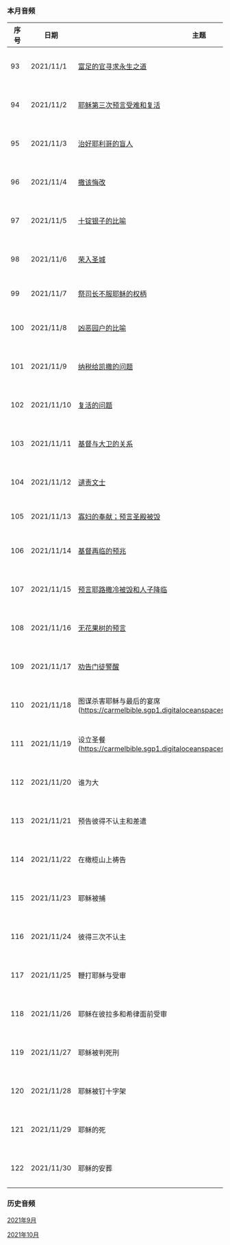 
### 本月音频

|序号|日期|主题|经文|
|---|----|---|---|
|93|2021/11/1|[富足的官寻求永生之道](https://carmelbible.sgp1.digitaloceanspaces.com/202111/Luke93.mp3)|路18: 18-30|
|94|2021/11/2|[耶稣第三次预言受难和复活](https://carmelbible.sgp1.digitaloceanspaces.com/202111/Luke94.mp3)|路18: 31-34|
|95|2021/11/3|[治好耶利哥的盲人](https://carmelbible.sgp1.digitaloceanspaces.com/202111/Luke95.mp3)|路18: 35-43|
|96|2021/11/4|[撒该悔改](https://carmelbible.sgp1.digitaloceanspaces.com/202111/Luke96.mp3)|路19: 1-10|
|97|2021/11/5|[十锭银子的比喻](https://carmelbible.sgp1.digitaloceanspaces.com/202111/Luke97.mp3)|路19: 11-27|
|98|2021/11/6|[荣入圣城](https://carmelbible.sgp1.digitaloceanspaces.com/202111/Luke98.mp3)|路19: 28-44|
|99|2021/11/7|[祭司长不服耶稣的权柄](https://carmelbible.sgp1.digitaloceanspaces.com/202111/Luke99.mp3)|路20: 1-8|
|100|2021/11/8|[凶恶园户的比喻](https://carmelbible.sgp1.digitaloceanspaces.com/202111/Luke100.mp3)|路20: 9-18|
|101|2021/11/9|[纳税给凯撒的问题](https://carmelbible.sgp1.digitaloceanspaces.com/202111/Luke101.mp3)|路20: 19-26|
|102|2021/11/10|[复活的问题](https://carmelbible.sgp1.digitaloceanspaces.com/202111/Luke102.mp3)|路20: 27-40|
|103|2021/11/11|[基督与大卫的关系](https://carmelbible.sgp1.digitaloceanspaces.com/202111/Luke103.mp3)|路20: 41-44|
|104|2021/11/12|[谴责文士](https://carmelbible.sgp1.digitaloceanspaces.com/202111/Luke104.mp3)|路20: 45-47|
|105|2021/11/13|[寡妇的奉献；预言圣殿被毁](https://carmelbible.sgp1.digitaloceanspaces.com/202111/Luke105.mp3)|路21: 1-6|
|106|2021/11/14|[基督再临的预兆](https://carmelbible.sgp1.digitaloceanspaces.com/202111/Luke106.mp3)|路21: 7-19|
|107|2021/11/15|[预言耶路撒冷被毁和人子降临](https://carmelbible.sgp1.digitaloceanspaces.com/202111/Luke107.mp3)|路21: 20-28|
|108|2021/11/16|[无花果树的预言](https://carmelbible.sgp1.digitaloceanspaces.com/202111/Luke108.mp3)|路21: 29-33|
|109|2021/11/17|[劝告门徒警醒](https://carmelbible.sgp1.digitaloceanspaces.com/202111/Luke109.mp3)|路21: 34-38|
|110|2021/11/18|图谋杀害耶稣与最后的宴席(https://carmelbible.sgp1.digitaloceanspaces.com/202111/Luke110.mp3)|路22: 1-13|
|111|2021/11/19|设立圣餐(https://carmelbible.sgp1.digitaloceanspaces.com/202111/Luke111.mp3)|路22: 14-23|
|112|2021/11/20|谁为大|路22: 24-30|
|113|2021/11/21|预告彼得不认主和差遣|路22: 31-38|
|114|2021/11/22|在橄榄山上祷告|路22: 39-46|
|115|2021/11/23|耶稣被捕|路22: 47-53|
|116|2021/11/24|彼得三次不认主|路22: 54-62|
|117|2021/11/25|鞭打耶稣与受审|路22: 63-71|
|118|2021/11/26|耶稣在彼拉多和希律面前受审|路23: 1-12|
|119|2021/11/27|耶稣被判死刑|路23: 13-25|
|120|2021/11/28|耶稣被钉十字架|路23: 26-43|
|121|2021/11/29|耶稣的死|路23: 44-49|
|122|2021/11/30|耶稣的安葬|路23: 50-56|

### 历史音频

[2021年9月](202109)

[2021年10月](202110)
